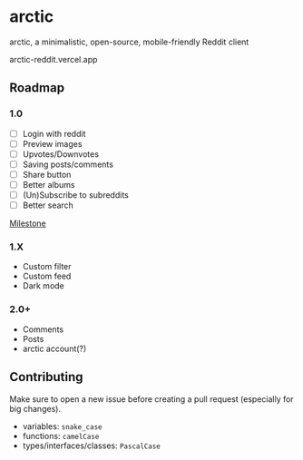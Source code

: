 # arctic

arctic, a minimalistic, open-source, mobile-friendly Reddit client

arctic-reddit.vercel.app

## Roadmap

### 1.0

- [ ] Login with reddit
- [ ] Preview images
- [ ] Upvotes/Downvotes
- [ ] Saving posts/comments
- [ ] Share button
- [ ] Better albums
- [ ] (Un)Subscribe to subreddits
- [ ] Better search

[Milestone](https://github.com/pilcrowOnPaper/arctic/issues?q=is%3Aopen+is%3Aissue+milestone%3A1.0)

### 1.X

- Custom filter
- Custom feed
- Dark mode

### 2.0+

- Comments
- Posts
- arctic account(?)

## Contributing

Make sure to open a new issue before creating a pull request (especially for big changes).

- variables: `snake_case`
- functions: `camelCase`
- types/interfaces/classes: `PascalCase`
